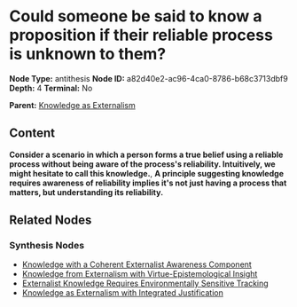 # Could someone be said to know a proposition if their reliable process is unknown to them?

**Node Type:** antithesis
**Node ID:** a82d40e2-ac96-4ca0-8786-b68c3713dbf9
**Depth:** 4
**Terminal:** No

**Parent:** [Knowledge as Externalism](knowledge-as-externalism-synthesis-958a014c-7eed-494e-8147-f8cedcfd661f.md)

## Content

**Consider a scenario in which a person forms a true belief using a reliable process without being aware of the process's reliability. Intuitively, we might hesitate to call this knowledge.**, **A principle suggesting knowledge requires awareness of reliability implies it's not just having a process that matters, but understanding its reliability.**

## Related Nodes

### Synthesis Nodes

- [Knowledge with a Coherent Externalist Awareness Component](knowledge-with-a-coherent-externalist-awareness-component-synthesis-20b731ed-6978-4731-9e64-ea2ee93269a6.md)
- [Knowledge from Externalism with Virtue-Epistemological Insight](knowledge-from-externalism-with-virtue-epistemological-insight-synthesis-51ebfbab-6982-4b95-a97a-aa39eaa80f9b.md)
- [Externalist Knowledge Requires Environmentally Sensitive Tracking](externalist-knowledge-requires-environmentally-sensitive-tracking-synthesis-a1f4268a-f557-4931-9da2-fc7b58762909.md)
- [Knowledge as Externalism with Integrated Justification](knowledge-as-externalism-with-integrated-justification-synthesis-e34f0d3d-66c9-45a8-9cc1-538cc53f6be0.md)

